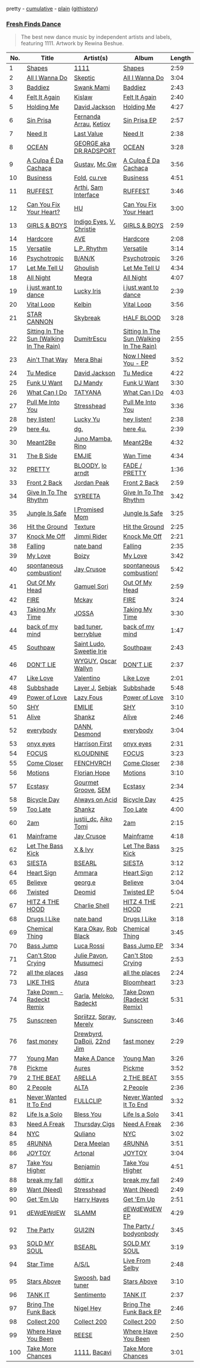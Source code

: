 pretty - [cumulative](/playlists/cumulative/Fresh%20Finds%20Dance.md) - [plain](/playlists/plain/37i9dQZF1DX6bBjHfdRnza) ([githistory](https://github.githistory.xyz/vitokorn/spotify-playlist-archive/blob/master/playlists/plain/37i9dQZF1DX6bBjHfdRnza))
### [Fresh Finds Dance](https://open.spotify.com/playlist/37i9dQZF1DX6bBjHfdRnza)

> The best new dance music by independent artists and labels, featuring 1111. Artwork by Rewina Beshue.

| No. | Title | Artist(s) | Album | Length |
|---|---|---|---|---|
| 1 | [Shapes](https://open.spotify.com/track/76ZbsiT5eXrGVMTpSJkIDL) | [1111](https://open.spotify.com/artist/0CnZz6rvqYBualwWKuMiOE) | [Shapes](https://open.spotify.com/album/2leZqHN3OIH8eC6dSDHZOk) | 2:59 |
| 2 | [All I Wanna Do](https://open.spotify.com/track/5HUC9IjfAU9OG0L0BU339b) | [Skeptic](https://open.spotify.com/artist/1b3IrBNhhpCTXFoJDA8DfI) | [All I Wanna Do](https://open.spotify.com/album/5jsXGxUYryqVDBgfm8rxAH) | 3:04 |
| 3 | [Baddiez](https://open.spotify.com/track/7N1WN9SQPgIKsFcQN50I6k) | [Swank Mami](https://open.spotify.com/artist/70k5dAiZtWY7JVknCMSaqr) | [Baddiez](https://open.spotify.com/album/1YIpdqjHZCX4MVZGH9AXdu) | 2:43 |
| 4 | [Felt It Again](https://open.spotify.com/track/1Ng0kLgvqPUJGcFhrDGbUR) | [Kislaw](https://open.spotify.com/artist/3TyDnNCINpwLxJiRbT6uuh) | [Felt It Again](https://open.spotify.com/album/573nQdQ2h2aRxiwgCduYyv) | 2:40 |
| 5 | [Holding Me](https://open.spotify.com/track/0C322Be854wSym6X9BiM31) | [David Jackson](https://open.spotify.com/artist/7qiozhwvnBwz1t082JIBNV) | [Holding Me](https://open.spotify.com/album/0eMU95rsiEsQDfSTyTjdWx) | 4:27 |
| 6 | [Sin Prisa](https://open.spotify.com/track/3vno5lDrhMqrKQEUDogee3) | [Fernanda Arrau](https://open.spotify.com/artist/4joqJDPeNyEqJvnWVb3yU6), [Ketiov](https://open.spotify.com/artist/1MVBKaOHeQDc4bt64MKyHR) | [Sin Prisa EP](https://open.spotify.com/album/6UlAPMM1HULmFEI4Ch3St8) | 2:57 |
| 7 | [Need It](https://open.spotify.com/track/2Ied5Kc9sahSeTO6GBRkWQ) | [Last Value](https://open.spotify.com/artist/03GldB4eId8dRZSbl6jmve) | [Need It](https://open.spotify.com/album/5dW5xdjXd8wszERahTyT4O) | 2:38 |
| 8 | [OCEAN](https://open.spotify.com/track/1lfrHPUUksBTHqlud7Tmng) | [GEORGE aka DR.RADSPORT](https://open.spotify.com/artist/6U4q20LJOa3s9cSM8hXG0c) | [OCEAN](https://open.spotify.com/album/5JbZA64DJSdeLS4g26h9DN) | 3:28 |
| 9 | [A Culpa É Da Cachaça](https://open.spotify.com/track/2MgxCjL1sEUKMQwVlVAuur) | [Gustav](https://open.spotify.com/artist/2sIP89AL66SX8ApMyoHjJy), [Mc Gw](https://open.spotify.com/artist/0f1IECbrVV952unZkzrsg2) | [A Culpa É Da Cachaça](https://open.spotify.com/album/54GR9Vqw95ApOMB4DV5pe3) | 3:56 |
| 10 | [Business](https://open.spotify.com/track/3B7DEjXs1lyFLHGqtxjSbq) | [Fold](https://open.spotify.com/artist/2BRIfQ1ys3QiaQTD3uIjf8), [cu.rve](https://open.spotify.com/artist/6XtSmVWB7PJ1cC7uPise32) | [Business](https://open.spotify.com/album/27AIBRCAd2OxJLnuVGpLTY) | 4:51 |
| 11 | [RUFFEST](https://open.spotify.com/track/5XufMiP9Ic0KlFm6QMjGcE) | [Arthi](https://open.spotify.com/artist/700RxrCFFg46ZosW39M6x4), [Sam Interface](https://open.spotify.com/artist/04dcWSXP57PDMzOuQ2tgMw) | [RUFFEST](https://open.spotify.com/album/6eovWDRLkn2Y4AdcJDQaSf) | 3:46 |
| 12 | [Can You Fix Your Heart?](https://open.spotify.com/track/5TgnPAEtz84lYjljbcu8MG) | [HU](https://open.spotify.com/artist/1XZA7vX3UDejpAFJtywlL6) | [Can You Fix Your Heart](https://open.spotify.com/album/2f1YeI2ufkpylmc6WmSqmJ) | 3:00 |
| 13 | [GIRLS & BOYS](https://open.spotify.com/track/06WaCojYXpaejtCrFj4V9a) | [Indigo Eyes](https://open.spotify.com/artist/04qGSeuOlRDSyVYFblRy9O), [V. Christie](https://open.spotify.com/artist/63sAE1NYTAlj2Oi77mMDmm) | [GIRLS & BOYS](https://open.spotify.com/album/0I9Ok1piajJaBw4So8yew6) | 2:59 |
| 14 | [Hardcore](https://open.spotify.com/track/0mi7aK49tdp8ES22clJWAB) | [AVE](https://open.spotify.com/artist/65aOyzXKa857ZYymGRKmqE) | [Hardcore](https://open.spotify.com/album/4SqFoofJnq03YWLgcz5YQS) | 2:08 |
| 15 | [Versatile](https://open.spotify.com/track/2CX8w6jrSDujqcnkxDMJw0) | [L.P. Rhythm](https://open.spotify.com/artist/3K5qBiy5EHwb270817Cy6e) | [Versatile](https://open.spotify.com/album/3ktHqT8RfFWsosodNUfvB0) | 3:14 |
| 16 | [Psychotropic](https://open.spotify.com/track/6sOen43o3JjWLy3hQLnmPg) | [B/AN/K](https://open.spotify.com/artist/0KenGC6rx5erjBNitrfJNu) | [Psychotropic](https://open.spotify.com/album/4xWJpuZdhtTaB3TE5tJyrd) | 3:26 |
| 17 | [Let Me Tell U](https://open.spotify.com/track/3evJmfxZKqlx3Rxl4hOM3m) | [Ghoulish](https://open.spotify.com/artist/4m1NhStbUaIZkgfbnnIQeK) | [Let Me Tell U](https://open.spotify.com/album/60AbEqiRHvFazQoCOWZaS0) | 4:34 |
| 18 | [All Night](https://open.spotify.com/track/1tnHnmYkpWlVHjB2qkf0iI) | [Megra](https://open.spotify.com/artist/75JMPNQ1B2A6WZydvs06Ok) | [All Night](https://open.spotify.com/album/44iHEBnNlTfg7BQSIye9Rx) | 4:07 |
| 19 | [i just want to dance](https://open.spotify.com/track/4ZBwVxikPVHDOIKp3CVqoX) | [Lucky Iris](https://open.spotify.com/artist/7IvhQ1o9oI4ybFDpisgvkC) | [i just want to dance](https://open.spotify.com/album/6bHBiU7eHs7ceY8lODmQpn) | 2:39 |
| 20 | [Vital Loop](https://open.spotify.com/track/2AGWiecGcTXIX7JQTCy5Ht) | [Kelbin](https://open.spotify.com/artist/08lwmg7ki4mdO5VN7cKdi6) | [Vital Loop](https://open.spotify.com/album/2tKPlH1XGX2nP1Bm0Q2MQ3) | 3:56 |
| 21 | [STAR CANNON](https://open.spotify.com/track/2KZ3vJPCmKh9Him926mDsH) | [Skybreak](https://open.spotify.com/artist/2858y2JiMYIst8dY4WXGi3) | [HALF BLOOD](https://open.spotify.com/album/0KvaKQ6sOPmlZTOvsGjoQA) | 3:28 |
| 22 | [Sitting In The Sun (Walking In The Rain)](https://open.spotify.com/track/1ICqM7PreerK3OSNjgVhtw) | [DumitrEscu](https://open.spotify.com/artist/4pJw5VjlcDBHAOrN6fS3KZ) | [Sitting In The Sun (Walking In The Rain)](https://open.spotify.com/album/0mNWDv2QzTnnysJ2SIOPCh) | 2:55 |
| 23 | [Ain't That Way](https://open.spotify.com/track/7n81LMBW1dMRW17dSaQ2KH) | [Mera Bhai](https://open.spotify.com/artist/4C8nlIoLPOidEuovsSBSqU) | [Now I Need You - EP](https://open.spotify.com/album/7sJI0ukzNCng63OciPn1b3) | 3:52 |
| 24 | [Tu Medice](https://open.spotify.com/track/2uoeGOB5Xq5N4eLLIVyRb5) | [David Jackson](https://open.spotify.com/artist/7qiozhwvnBwz1t082JIBNV) | [Tu Medice](https://open.spotify.com/album/1cE5rI8088FcWnyrnwIW5x) | 4:22 |
| 25 | [Funk U Want](https://open.spotify.com/track/2aiiorAu7zLKYanYv47LjN) | [DJ Mandy](https://open.spotify.com/artist/4p2xDjEJLI7pgml2xOb3iT) | [Funk U Want](https://open.spotify.com/album/1fXkckIZDpKNPOsyK55iwu) | 3:30 |
| 26 | [What Can I Do](https://open.spotify.com/track/6EbED5jPQiMpFftw4qJ7UA) | [TATYANA](https://open.spotify.com/artist/40SwTLJmxQgWXTFi4YUKyP) | [What Can I Do](https://open.spotify.com/album/1qoacL6w8NLcNTmkyHfWBY) | 4:03 |
| 27 | [Pull Me Into You](https://open.spotify.com/track/37P4yZrleSbiQwYWNrSpaM) | [Stresshead](https://open.spotify.com/artist/1ilfLz2z62VTtvKJmxYPzs) | [Pull Me Into You](https://open.spotify.com/album/7DbskBDYopj3B71p7wGbQh) | 3:36 |
| 28 | [hey listen!](https://open.spotify.com/track/4yNhe3jDAo8o1SJ0hTEkvt) | [Lucky Yu](https://open.spotify.com/artist/7EVJloAqLSz0LiDi3308dL) | [hey listen!](https://open.spotify.com/album/2EY9vOrYUDrzQEr2R2QZMN) | 2:38 |
| 29 | [here 4u.](https://open.spotify.com/track/5IAGULEqfSHau6I2YYXlZJ) | [dg.](https://open.spotify.com/artist/3FVO5thIWXe2SHW6ZTWCm6) | [here 4u.](https://open.spotify.com/album/4riJK7RR1KgJCB2xyjmrHD) | 2:39 |
| 30 | [Meant2Be](https://open.spotify.com/track/3Gage5jAwBcaTmjbEebYjI) | [Juno Mamba](https://open.spotify.com/artist/5RAHYRgJdI1D82IANP5yYL), [Rino](https://open.spotify.com/artist/2ZEU5Xgl6aQ41zK7NTPo4s) | [Meant2Be](https://open.spotify.com/album/7tRALOjafWOn1OORdBva4l) | 4:32 |
| 31 | [The B Side](https://open.spotify.com/track/12SC4NqICdEAZ4XkTcHDKD) | [EMJIE](https://open.spotify.com/artist/3RqdVnPEMwpv4EVX5J2lzh) | [Wan Time](https://open.spotify.com/album/6d4awKIQYOXDO2hlVrCClM) | 4:34 |
| 32 | [PRETTY](https://open.spotify.com/track/1ilo2WtKfsQgmNcoTuyfwb) | [BLOODY](https://open.spotify.com/artist/0PVfxLLUgFhUazfpTSJevz), [lo arndt](https://open.spotify.com/artist/4D5snkO2IHDcLFoGX9T5Fv) | [FADE / PRETTY](https://open.spotify.com/album/2hHQduqqUOtvPoNxPTs1Jj) | 1:36 |
| 33 | [Front 2 Back](https://open.spotify.com/track/5O3BBu1w4gfT0vsLPN3bfW) | [Jordan Peak](https://open.spotify.com/artist/5Jhhsm26nMbGu8FNOvN3Gk) | [Front 2 Back](https://open.spotify.com/album/0GjU9EI6COpbjnLEh049Ct) | 2:59 |
| 34 | [Give In To The Rhythm](https://open.spotify.com/track/1beFsnBiriU9xl96u7kdyb) | [SYREETA](https://open.spotify.com/artist/6NLeKpbb77Bgp6hPZjf6KJ) | [Give In To The Rhythm](https://open.spotify.com/album/3O2qVlg4vS18AMWFsPH0DX) | 3:42 |
| 35 | [Jungle Is Safe](https://open.spotify.com/track/5AKNsUHFvzAOXEvKCsfnWW) | [I Promised Mom](https://open.spotify.com/artist/3TtAGU0L1vHEPLQyuoQUw6) | [Jungle Is Safe](https://open.spotify.com/album/43WeOMUeoxDXUDgHbkeBiS) | 3:25 |
| 36 | [Hit the Ground](https://open.spotify.com/track/7wAuksvJErTLz0OHTDJPIa) | [Texture](https://open.spotify.com/artist/1K3a2VWnyszfzzdnT8iu0e) | [Hit the Ground](https://open.spotify.com/album/7yD02x73angL1C9H4dfjCV) | 2:25 |
| 37 | [Knock Me Off](https://open.spotify.com/track/2GDSZG7Uhnd6PuTzPPVNB0) | [Jimmi Rider](https://open.spotify.com/artist/1cd0IMgYU4aMsi2fSh8jJV) | [Knock Me Off](https://open.spotify.com/album/19YKXAE2pRl8cjitlvzGv8) | 2:21 |
| 38 | [Falling](https://open.spotify.com/track/2LsJ4sBvlz0V6MDCbwy4Bn) | [nate band](https://open.spotify.com/artist/2n0lFF6QKRjr0jGB9UIT1W) | [Falling](https://open.spotify.com/album/16kgfRu4InGlPouk5dzOjZ) | 2:35 |
| 39 | [My Love](https://open.spotify.com/track/3h4SlQBIU40POK6dMYZg3K) | [Boizy](https://open.spotify.com/artist/0QSHiUSmoHNQZd2cUgFnT3) | [My Love](https://open.spotify.com/album/1LFWxhVv9PhRhwimgRfSFz) | 3:42 |
| 40 | [spontaneous combustion!](https://open.spotify.com/track/04wjT0XvCvQjNZtazFMnxX) | [Jay Crusoe](https://open.spotify.com/artist/4ToomtslAOZIEy4UgooZR7) | [spontaneous combustion!](https://open.spotify.com/album/2CWGA9IfKlCDq3YMub0d6B) | 5:42 |
| 41 | [Out Of My Head](https://open.spotify.com/track/7HXzzg5DfgoDJtslCYxXHK) | [Gamuel Sori](https://open.spotify.com/artist/4lNfGpoJrHMGdxV4KoRsoi) | [Out Of My Head](https://open.spotify.com/album/6HBQ4o7AFlPQabGFbKChS5) | 2:59 |
| 42 | [FIRE](https://open.spotify.com/track/2c3Zw4hVk9bPIHfjXLHj00) | [Mckay](https://open.spotify.com/artist/25HwdWPhsQyAgTcOy4IW71) | [FIRE](https://open.spotify.com/album/1R3LPEARw1RFuAPTLNv097) | 3:24 |
| 43 | [Taking My Time](https://open.spotify.com/track/1IPMQ44rGvmsW669en627l) | [JOSSA](https://open.spotify.com/artist/13X34zKdY9gaYUEb2Jnsm9) | [Taking My Time](https://open.spotify.com/album/42DQxXy13VXrrjCJdSkOBg) | 3:30 |
| 44 | [back of my mind](https://open.spotify.com/track/1uFjhHmje5HzyAqU0SXJ2g) | [bad tuner](https://open.spotify.com/artist/6a5fdBQLjJqoSGN5gythKm), [berryblue](https://open.spotify.com/artist/7LwsFYi5ugJCKFsXmMVyua) | [back of my mind](https://open.spotify.com/album/4e1CZR6MJ1njKbxxAajWG5) | 1:47 |
| 45 | [Southpaw](https://open.spotify.com/track/5aKNXOuBF2ZemsRMz4MROX) | [Saint Ludo](https://open.spotify.com/artist/3UBYL8t0DhD4uhJxF0FtGT), [Sweetie Irie](https://open.spotify.com/artist/0iUw5KL7NRlfKK3tZJNK9b) | [Southpaw](https://open.spotify.com/album/700Ft6hfZal0xbzlUCXNpt) | 2:43 |
| 46 | [DON'T LIE](https://open.spotify.com/track/6R06TtFjJqcD3TWS2LDIya) | [WYGUY](https://open.spotify.com/artist/5rvjm7d1bx7XiuQmDyfrUv), [Oscar Wallyn](https://open.spotify.com/artist/7J0KMSIGpJYscqTGc6L1oN) | [DON'T LIE](https://open.spotify.com/album/2wIFx2GrcF1BGYL6qzCb6L) | 2:37 |
| 47 | [Like Love](https://open.spotify.com/track/5icO2z1vObS9JomeE8APIC) | [Valentino](https://open.spotify.com/artist/3wahfqLrbSHbC1kK8CUVz2) | [Like Love](https://open.spotify.com/album/09suic0d08JHIUZBnBGLcK) | 2:01 |
| 48 | [Subbshade](https://open.spotify.com/track/45APUZHL4bFnG8wxvRmwxM) | [Layer J](https://open.spotify.com/artist/48KALXBf9Ookq2j30lSKBf), [Sebjak](https://open.spotify.com/artist/4WaTBVJBxGQ71Ch0swa8DA) | [Subbshade](https://open.spotify.com/album/0I3F0TWfIuk600Z74myN7V) | 5:48 |
| 49 | [Power of Love](https://open.spotify.com/track/6LahALik6SzkZY8zSnwb2l) | [Lazy Fous](https://open.spotify.com/artist/4L5hsRwVrsfzTIJIeI2ooS) | [Power of Love](https://open.spotify.com/album/5kvEGy1wxmG6IDmtDvk2fa) | 3:10 |
| 50 | [SHY](https://open.spotify.com/track/0LRnFkB6uBmDA7pPPMhCMk) | [EMILIE](https://open.spotify.com/artist/2VzEqGCGSc8MfjxcPjL8AO) | [SHY](https://open.spotify.com/album/7dn5Y9lyEpq8ngjnau2jL2) | 3:10 |
| 51 | [Alive](https://open.spotify.com/track/4DCjIVL8HJdh4ZoJ0G0kqU) | [Shankz](https://open.spotify.com/artist/7JP8tEVrVknJlA3isvkQjz) | [Alive](https://open.spotify.com/album/4AgSoBt48VW6TjNQc94iqr) | 2:46 |
| 52 | [everybody](https://open.spotify.com/track/247zmDd4jyqnp6IkMcrdva) | [DANN](https://open.spotify.com/artist/5eKnOOwjFpzE4Wy42WuF0q), [Desmond](https://open.spotify.com/artist/28Zwkol38hAQJpW6YKetuY) | [everybody](https://open.spotify.com/album/2vsC9CkXmlZzQdfwJAqO5e) | 3:04 |
| 53 | [onyx eyes](https://open.spotify.com/track/3Mf1wSMEN3yz0s8qRYUXxq) | [Harrison First](https://open.spotify.com/artist/0lcIRzEVZTKyNiEct4UKTo) | [onyx eyes](https://open.spotify.com/album/5q11onRG8I1NZGABWhLhls) | 2:31 |
| 54 | [FOCUS](https://open.spotify.com/track/5roCjW0WlA3bgjFDjx8Xuw) | [KLOUDNINE](https://open.spotify.com/artist/4iuihtEjVSnHeW54yAz8CM) | [FOCUS](https://open.spotify.com/album/1DvAtfQhcohz6BQgccHYRR) | 3:23 |
| 55 | [Come Closer](https://open.spotify.com/track/0Tq7TFuDgq2PykzxqK9Hmm) | [FENCHVRCH](https://open.spotify.com/artist/5c5py4J4rEULVOPJosUkTt) | [Come Closer](https://open.spotify.com/album/63jcO42jHH2WxOn1BjpRHS) | 2:38 |
| 56 | [Motions](https://open.spotify.com/track/3D81x9iBQu5Q0Xqhr5k8JV) | [Florian Hope](https://open.spotify.com/artist/4ugVS3CJ6GIxUX24WXXrcN) | [Motions](https://open.spotify.com/album/1nKbm1qYmxHKXHplTVna51) | 3:10 |
| 57 | [Ecstasy](https://open.spotify.com/track/333JphECeA2WEG7ioqRl7A) | [Gourmet Groove](https://open.spotify.com/artist/3aOSAaJGgJoMM44sekh3aG), [SEM](https://open.spotify.com/artist/0JpJNoSn9W5CtFDzjipKyD) | [Ecstasy](https://open.spotify.com/album/1Z27SzwBoFMwIrh6crcVWN) | 2:34 |
| 58 | [Bicycle Day](https://open.spotify.com/track/7EXSepWCmpyf1SuK6NBX52) | [Always on Acid](https://open.spotify.com/artist/3hP6JTmI988Z4SKo66nwpp) | [Bicycle Day](https://open.spotify.com/album/0jyD8HgdPMi25KHa4BbG8j) | 4:25 |
| 59 | [Too Late](https://open.spotify.com/track/53mNFIZypKLnQlQyw3DKAo) | [Shankz](https://open.spotify.com/artist/7JP8tEVrVknJlA3isvkQjz) | [Too Late](https://open.spotify.com/album/5OpPkKjVdXiRWAoFz42CJd) | 4:00 |
| 60 | [2am](https://open.spotify.com/track/6ApueVfygKAcnPC2ewZ4YM) | [justii_dc](https://open.spotify.com/artist/5BY8CfDGBPPZsfDHUMIW2i), [Aiko Tomi](https://open.spotify.com/artist/24jBJ64cYnyWF53EKv6K9t) | [2am](https://open.spotify.com/album/5evv8EyhaeN1Ofd1HbL5NV) | 2:15 |
| 61 | [Mainframe](https://open.spotify.com/track/4GpRdW1ljkq1xoo0S94cOc) | [Jay Crusoe](https://open.spotify.com/artist/4ToomtslAOZIEy4UgooZR7) | [Mainframe](https://open.spotify.com/album/4zMAO2w4rA8HwGazrdgZVs) | 4:18 |
| 62 | [Let The Bass Kick](https://open.spotify.com/track/2SJU4GS38jO7Nfgyviv8je) | [X & Ivy](https://open.spotify.com/artist/5GrYSX7RkjYmhl0eUWRcpH) | [Let The Bass Kick](https://open.spotify.com/album/05LZmHYpCrNb1e9NhTw7Z3) | 3:25 |
| 63 | [SIESTA](https://open.spotify.com/track/2v5oFBfVOzT1eokEBUwp8j) | [BSEARL](https://open.spotify.com/artist/3e3riRnIankd5kcDNvsZFi) | [SIESTA](https://open.spotify.com/album/6V6UzboWVujHByC35Qutx3) | 3:12 |
| 64 | [Heart Sign](https://open.spotify.com/track/1Qd0XxITbWBYj5rOxdRBR7) | [Ammara](https://open.spotify.com/artist/7GqNimUoiYFht4cYL0cT0I) | [Heart Sign](https://open.spotify.com/album/0hdD2IrVbfDzOh57yj37Vd) | 2:12 |
| 65 | [Believe](https://open.spotify.com/track/4Q3JQwQy9eXpK6BX1Ygj07) | [georg.e](https://open.spotify.com/artist/4UgSzduXvnD0R2tFzJQ5x3) | [Believe](https://open.spotify.com/album/3i2riDrtlST8rZi28Q9sA0) | 3:04 |
| 66 | [Twisted](https://open.spotify.com/track/4AbgtLUy0cgltPvfLIDgjQ) | [Deomid](https://open.spotify.com/artist/63JoSzT83QhPoyMoNEExxb) | [Twisted EP](https://open.spotify.com/album/5sdiwtAMad2Aa7KtEJtFHM) | 5:04 |
| 67 | [HITZ 4 THE HOOD](https://open.spotify.com/track/2hrChmfPMrA0751rZnWwTj) | [Charlie Shell](https://open.spotify.com/artist/1hxWpdJKpsP6vKbnwhSlwk) | [HITZ 4 THE HOOD](https://open.spotify.com/album/20LXTzhxUDcAfAw8zRsL1R) | 2:21 |
| 68 | [Drugs I Like](https://open.spotify.com/track/6I96oT2ZcOypVJkmqSujtr) | [nate band](https://open.spotify.com/artist/2n0lFF6QKRjr0jGB9UIT1W) | [Drugs I Like](https://open.spotify.com/album/57JsFYnRzXiB4WMUsyfKPg) | 3:18 |
| 69 | [Chemical Thing](https://open.spotify.com/track/3KvN9EJnTvYsK0ZCfg2yFD) | [Kara Okay](https://open.spotify.com/artist/6KyV1kU48HwGZpcQYy9cpR), [Rob Black](https://open.spotify.com/artist/6mVOQan1tOCXwFuyrAffOK) | [Chemical Thing](https://open.spotify.com/album/646sucmx0p2ArcHRXIXTbB) | 3:45 |
| 70 | [Bass Jump](https://open.spotify.com/track/4yeL38PURk2TrKQw2WC1Zo) | [Luca Rossi](https://open.spotify.com/artist/7I673u2XTlO4pz29h6wSL2) | [Bass Jump EP](https://open.spotify.com/album/2qvdXuq10ShTNfI3wNXUTF) | 3:34 |
| 71 | [Can't Stop Crying](https://open.spotify.com/track/3Ca5vh3jnaj2Ll4pwhBrUV) | [Julie Pavon](https://open.spotify.com/artist/3hFqGO0iOFkOfVWR0ydcHs), [Musumeci](https://open.spotify.com/artist/5AezOTggHnFTiQ5AiowFBf) | [Can't Stop Crying](https://open.spotify.com/album/5Z61Zr6ATD5ahml5t5GBpV) | 2:53 |
| 72 | [all the places](https://open.spotify.com/track/3lssQpCKKiO7Yy4aqQEHZQ) | [Jasq](https://open.spotify.com/artist/32Outb7Q3w7dRQUhUqpvpl) | [all the places](https://open.spotify.com/album/4ZriESmss3opgvwJbibRO6) | 2:24 |
| 73 | [LIKE THIS](https://open.spotify.com/track/04Zh8fUm1YKPgYYMjjsZzb) | [Atura](https://open.spotify.com/artist/5nn0cIrXfm1pZ7jKFFexei) | [Bloomheart](https://open.spotify.com/album/3p2d2Uvsp8DwCnlWwa0TUm) | 3:23 |
| 74 | [Take Down - Radeckt Remix](https://open.spotify.com/track/5py0W2UqwMJMy4ZZUQATy7) | [Garla](https://open.spotify.com/artist/7rWJlrAgnfBKkExJOPqpiQ), [Meloko](https://open.spotify.com/artist/59FM2BoNHA8kpDnPwELvIg), [Radeckt](https://open.spotify.com/artist/266oTSLOTKmaChZqMvx7QL) | [Take Down (Radeckt Remix)](https://open.spotify.com/album/1LKAAaDSJfbCepunlcpZWg) | 5:31 |
| 75 | [Sunscreen](https://open.spotify.com/track/20M2zHhv6GcHudxeHXmdbr) | [Spriitzz](https://open.spotify.com/artist/3miuS25cOBju4yfVUmOj6D), [Spray](https://open.spotify.com/artist/7AyNPhiTjEsBF4HBBW4gDf), [Merely](https://open.spotify.com/artist/3R0EMFbUS5NaombX9GQOn7) | [Sunscreen](https://open.spotify.com/album/6mjHHVGCJmNCTqB5fvD53k) | 3:46 |
| 76 | [fast money](https://open.spotify.com/track/1RdRv8nwKnnZCDJ4Ih8cvv) | [Drewbyrd](https://open.spotify.com/artist/67kmAPaXes2HLVDJphvWMH), [DaBoii](https://open.spotify.com/artist/1R4jDezcLcFxrJ9PHNrbG0), [22nd Jim](https://open.spotify.com/artist/0ROLbpYHvwZWVbPBibRwPU) | [fast money](https://open.spotify.com/album/2c8mUAmKslHvjMhSIBFDYu) | 2:29 |
| 77 | [Young Man](https://open.spotify.com/track/1AA4Dgoob2TZZByNW3zJi7) | [Make A Dance](https://open.spotify.com/artist/0uCHsPscaxehIexzf7nkXP) | [Young Man](https://open.spotify.com/album/6vB7WPA0ceo26nHh2h8Mip) | 3:26 |
| 78 | [Pickme](https://open.spotify.com/track/5gxAyhHrLaNWsC2zOq2Q3h) | [Aures](https://open.spotify.com/artist/39xkt555pu4TqjWuwdDl3E) | [Pickme](https://open.spotify.com/album/1qPQxKwv7Hv2db7gYrobq7) | 3:52 |
| 79 | [2 THE BEAT](https://open.spotify.com/track/2ZziJ48moEQLzwJgSq7OZS) | [ARELLA](https://open.spotify.com/artist/36IVsTAOVKo3ma5ChM3ZXd) | [2 THE BEAT](https://open.spotify.com/album/70c3i0zfVZol4LGSyiYHkj) | 3:55 |
| 80 | [2 People](https://open.spotify.com/track/5y0fc0QaUBPXsuAEHcA77y) | [ALTA](https://open.spotify.com/artist/0PkXdpzJOcWmCvp4aqRsA5) | [2 People](https://open.spotify.com/album/7irMJJIxgDZTZwcEjZhhk6) | 2:36 |
| 81 | [Never Wanted It To End](https://open.spotify.com/track/4QOVuL0aWA1FNKG85kRjpw) | [FULLCLIP](https://open.spotify.com/artist/1WEgIPUvIq0ruHxECA7tR9) | [Never Wanted It To End](https://open.spotify.com/album/6arrhLTMpCYwBiAWgh9K8g) | 3:32 |
| 82 | [Life Is a Solo](https://open.spotify.com/track/4Hu4190C2T1QFpXGq4QX5B) | [Bless You](https://open.spotify.com/artist/0YFOK5sYNqbCJEgD0xOti9) | [Life Is a Solo](https://open.spotify.com/album/4znO3QPDoVQHVC1Or39EnC) | 3:41 |
| 83 | [Need A Freak](https://open.spotify.com/track/33sF5CxnTbJmVVdwGsgbIb) | [Thursday Cigs](https://open.spotify.com/artist/5dRanOuN20a4kNXXdrilUL) | [Need A Freak](https://open.spotify.com/album/6vqmXmDZgi0ZtHcT2ZEzgl) | 2:36 |
| 84 | [NYC](https://open.spotify.com/track/01xOb3gjIGLHsdKnL5QTi4) | [Quliano](https://open.spotify.com/artist/495Jh5g6cOR6DjXQd18323) | [NYC](https://open.spotify.com/album/0GhydGBqymdnwKofdoVmMQ) | 3:02 |
| 85 | [4RUNNA](https://open.spotify.com/track/5kLCiVEIxFFASV0XWt65D2) | [Dera Meelan](https://open.spotify.com/artist/3R1Rrzk35Rhldipx3IiKpp) | [4RUNNA](https://open.spotify.com/album/1fpGtXWFaqxnu6Gr284kjx) | 3:51 |
| 86 | [JOYTOY](https://open.spotify.com/track/2TZ2uBFfyGaB8a664Nd10V) | [Artonal](https://open.spotify.com/artist/1lYdcy4gTW1btf3rYLARN9) | [JOYTOY](https://open.spotify.com/album/4ykWlIyKMgoahSjjmUkV3s) | 3:04 |
| 87 | [Take You Higher](https://open.spotify.com/track/3gtBhvqccLeNmnHylfYF6m) | [Benjamin](https://open.spotify.com/artist/1gXHnuUhhoG0Oia1mJafPE) | [Take You Higher](https://open.spotify.com/album/7iA9Qb9uhKsT6uDgM0juHm) | 4:51 |
| 88 | [break my fall](https://open.spotify.com/track/1Pm9Ccvs4z9w4vQEWKDICe) | [dóttir.x](https://open.spotify.com/artist/7jq2vXolpLlHipMTPVeMR0) | [break my fall](https://open.spotify.com/album/3uRPMGgQ87zRkUD2WNqCUl) | 2:49 |
| 89 | [Want (Need)](https://open.spotify.com/track/2FEYpEwMGzKhdt6eHJyJ5A) | [Stresshead](https://open.spotify.com/artist/1ilfLz2z62VTtvKJmxYPzs) | [Want (Need)](https://open.spotify.com/album/7Mu3VGQ9a86jYMj13xoZQP) | 2:49 |
| 90 | [Get 'Em Up](https://open.spotify.com/track/3WJXMqyJTVUoZbe73wDjYw) | [Harry Hayes](https://open.spotify.com/artist/7BBSATOdEaY07XbxlUzfFu) | [Get 'Em Up](https://open.spotify.com/album/7kZnK7Or40Hoe7unZcfZMJ) | 2:51 |
| 91 | [dEWdEWdEW](https://open.spotify.com/track/4woi40bLUnpUDiSqkQIm77) | [SLAMM](https://open.spotify.com/artist/1MXqVY3BMc0RaQYu05MVpn) | [dEWdEWdEW EP](https://open.spotify.com/album/4ttNLCQcOkZKh1t9x3Sfws) | 4:29 |
| 92 | [The Party](https://open.spotify.com/track/6yXR8x2kz9CwJig3vCXVZl) | [GUI2IN](https://open.spotify.com/artist/65U4lJ60s7ip5O2gXCxbql) | [The Party / bodyonbody](https://open.spotify.com/album/24H2vR5CJqxeWiV0LPxMvc) | 3:45 |
| 93 | [SOLD MY SOUL](https://open.spotify.com/track/2GxSge6HAH6nt64yT83zmA) | [BSEARL](https://open.spotify.com/artist/3e3riRnIankd5kcDNvsZFi) | [SOLD MY SOUL](https://open.spotify.com/album/61bHizZ5lcUniZrI15U7WW) | 3:19 |
| 94 | [Star Time](https://open.spotify.com/track/2z4QKpl96jt13I7tFmEcMf) | [A/S/L](https://open.spotify.com/artist/2BX74Qt23X4mO6oAK28KBh) | [Live From Selby](https://open.spotify.com/album/3Qfoag3UhBU3O9a1JBQagt) | 2:48 |
| 95 | [Stars Above](https://open.spotify.com/track/36vtpWkQyA2wTxkH8taIHg) | [Swoosh](https://open.spotify.com/artist/2WCrtPixyggICoueTKsjjG), [bad tuner](https://open.spotify.com/artist/6a5fdBQLjJqoSGN5gythKm) | [Stars Above](https://open.spotify.com/album/2fg5mQkGQRT3ELk0KZeu6B) | 3:10 |
| 96 | [TANK IT](https://open.spotify.com/track/4ubO4kObhIGP6kHN1QPE3r) | [Sentimento](https://open.spotify.com/artist/3jCZxcHy73RLlHU5WWZDqa) | [TANK IT](https://open.spotify.com/album/081KqR46idkIxhnf5TgQLD) | 2:37 |
| 97 | [Bring The Funk Back](https://open.spotify.com/track/2GWrlPQcDAwmNWfRQ3p4my) | [Nigel Hey](https://open.spotify.com/artist/1cPQM2gu0JiwizeLoo9Edt) | [Bring The Funk Back EP](https://open.spotify.com/album/4uuvhkwgrUOsV5zAVHN7jM) | 2:46 |
| 98 | [Collect 200](https://open.spotify.com/track/5wMhlHcon8U2WNA05QMUb6) | [Collect 200](https://open.spotify.com/artist/3MFpHeyqVwW0n7mZbJPNyE) | [Collect 200](https://open.spotify.com/album/3wgNFsGLpAFDFIKsce1EKe) | 2:50 |
| 99 | [Where Have You Been](https://open.spotify.com/track/2OyestNLBmdbsQJaL9qaVG) | [REESE](https://open.spotify.com/artist/2MRXCqZSMkdI9K46WDWCUX) | [Where Have You Been](https://open.spotify.com/album/1JRNByaZGAA9yrLNXfUKJx) | 2:50 |
| 100 | [Take More Chances](https://open.spotify.com/track/40ABQIYtFBnZynIbdg9RIv) | [1111](https://open.spotify.com/artist/0CnZz6rvqYBualwWKuMiOE), [Bacavi](https://open.spotify.com/artist/7mRPKukfheKbpoHKRS7kkd) | [Take More Chances](https://open.spotify.com/album/4BvW9yJRncNFyTOmJ8O0j4) | 3:01 |
